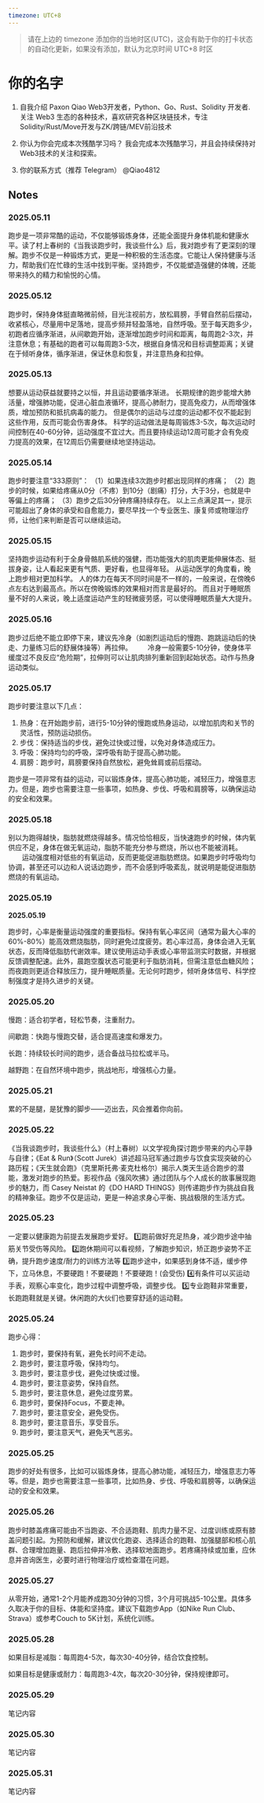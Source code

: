 ```yaml
---
timezone: UTC+8
---
```


> 请在上边的 timezone 添加你的当地时区(UTC)，这会有助于你的打卡状态的自动化更新，如果没有添加，默认为北京时间 UTC+8 时区

# 你的名字

1. 自我介绍
   Paxon Qiao Web3开发者，Python、Go、Rust、Solidity 开发者.关注 Web3 生态的各种技术，喜欢研究各种区块链技术，专注Solidity/Rust/Move开发与ZK/跨链/MEV前沿技术​​

2. 你认为你会完成本次残酷学习吗？
   我会完成本次残酷学习，并且会持续保持对Web3技术的关注和探索。
3. 你的联系方式（推荐 Telegram）
   @Qiao4812

## Notes

<!-- Content_START -->

### 2025.05.11

跑步是一项非常酷的运动，不仅能够锻炼身体，还能全面提升身体机能和健康水平。读了村上春树的《当我谈跑步时，我谈些什么》后，我对跑步有了更深刻的理解。跑步不仅是一种锻炼方式，更是一种积极的生活态度。它能让人保持健康与活力，帮助我们在忙碌的生活中找到平衡。坚持跑步，不仅能塑造强健的体魄，还能带来持久的精力和愉悦的心情。

### 2025.05.12

跑步时，保持身体挺直略微前倾，目光注视前方，放松肩膀，手臂自然前后摆动，收紧核心，尽量用中足落地，提高步频并轻盈落地，自然呼吸。至于每天跑多少，初跑者应循序渐进，从间歇跑开始，逐渐增加跑步时间和距离，每周跑2-3次，并注意休息；有基础的跑者可以每周跑3-5次，根据自身情况和目标调整距离；关键在于倾听身体，循序渐进，保证休息和恢复，并注意热身和拉伸。

### 2025.05.13

想要从运动获益就要持之以恒，并且运动要循序渐进。
长期规律的跑步能增大肺活量，增强肺功能，促进心脏血液循环，提高心肺耐力，提高免疫力，从而增强体质，增加预防和抵抗病毒的能力。
但是偶尔的运动与过度的运动都不仅不能起到这些作用，反而可能会伤害身体。
科学的运动做法是每周锻炼3-5次，每次运动时间控制在40-60分钟，运动强度不宜过大。而且要持续运动12周可能才会有免疫力提高的效果，在12周后仍需要继续地坚持运动。

### 2025.05.14

跑步时要注意“333原则”：
（1）如果连续3次跑步时都出现同样的疼痛；
（2）跑步的时候，如果给疼痛从0分（不疼）到10分（剧痛）打分，大于3分，也就是中等偏上的疼痛；
（3）跑步之后30分钟疼痛持续存在。
以上三点满足其一，提示可能超出了身体的承受和自愈能力，要尽早找一个专业医生、康复师或物理治疗师，让他们来判断是否可以继续运动。

### 2025.05.15

坚持跑步运动有利于全身骨骼肌系统的强健，而功能强大的肌肉更能伸展体态、挺拔身姿，让人看起来更有气质、更好看，也显得年轻。
从运动医学的角度看，晚上跑步相对更加科学。
人的体力在每天不同时间是不一样的，一般来说，在傍晚6点左右达到最高点。所以在傍晚锻炼的效果相对而言是最好的。
而且对于睡眠质量不好的人来说，晚上适度运动产生的轻微疲劳感，可以使得睡眠质量大大提升。

### 2025.05.16

跑步过后绝不能立即停下来，建议先冷身（如剧烈运动后的慢跑、跑跳运动后的快走、力量练习后的舒展体操等）再拉伸。
　　冷身一般需要5-10分钟，使身体平缓度过不良反应“危险期”，拉伸则可以让肌肉排列重新回到起始状态。动作与热身运动类似。

### 2025.05.17

跑步时要注意以下几点：

1. 热身：在开始跑步前，进行5-10分钟的慢跑或热身运动，以增加肌肉和关节的灵活性，预防运动损伤。
2. 步伐：保持适当的步伐，避免过快或过慢，以免对身体造成压力。
3. 呼吸：保持均匀的呼吸，深呼吸有助于提高心肺功能。
4. 肩膀：跑步时，肩膀要保持自然放松，避免耸肩或前后摆动。

跑步是一项非常有益的运动，可以锻炼身体，提高心肺功能，减轻压力，增强意志力。但是，跑步也需要注意一些事项，如热身、步伐、呼吸和肩膀等，以确保运动的安全和效果。

### 2025.05.18

别以为跑得越快，脂肪就燃烧得越多。情况恰恰相反，当快速跑步的时候，体内氧供应不足，身体在做无氧运动，脂肪不能充分参与燃烧，所以也不能被消耗。
　　运动强度相对低些的有氧运动，反而更能促进脂肪燃烧。如果跑步时呼吸均匀协调，甚至还可以边和人说话边跑步，而不会感到呼吸紊乱，就说明是能促进脂肪燃烧的有氧运动。

### 2025.05.19

**2025.05.19**  

跑步时，心率是衡量运动强度的重要指标。保持有氧心率区间（通常为最大心率的60%-80%）能高效燃烧脂肪，同时避免过度疲劳。若心率过高，身体会进入无氧状态，反而降低脂肪代谢效率。建议使用运动手表或心率带监测实时数据，并根据反馈调整配速。此外，晨跑空腹状态可能更利于脂肪消耗，但需注意低血糖风险；而夜跑则更适合释放压力，提升睡眠质量。无论何时跑步，倾听身体信号、科学控制强度才是持久进步的关键。

### 2025.05.20

慢跑：适合初学者，轻松节奏，注重耐力。

间歇跑：快跑与慢跑交替，适合提高速度和爆发力。

长跑：持续较长时间的跑步，适合备战马拉松或半马。

越野跑：在自然环境中跑步，挑战地形，增强核心力量。

### 2025.05.21

累的不是腿，是犹豫的脚步——迈出去，风会推着你向前。

### 2025.05.22

《当我谈跑步时，我谈些什么》（村上春树）以文学视角探讨跑步带来的内心平静与自律；《Eat & Run》（Scott Jurek）讲述超马冠军通过跑步与饮食实现突破的心路历程；《天生就会跑》（克里斯托弗·麦克杜格尔）揭示人类天生适合跑步的潜能，激发对跑步的热爱。影视作品《强风吹拂》通过团队与个人成长的故事展现跑步的魅力，而 Casey Neistat 的《DO HARD THINGS》则传递跑步作为挑战自我的精神象征。跑步不仅是运动，更是一种追求身心平衡、挑战极限的生活方式。

### 2025.05.23

一定要以健康跑为前提去发展跑步爱好。
1️⃣跑前做好充足热身，减少跑步途中抽筋关节受伤等风险。
2️⃣跑休期间可以看视频，了解跑步知识，矫正跑步姿势不正确，提升跑步速度/耐力的训练方法等
3️⃣跑步途中，如果感到身体不适，缓步停下，立马休息，不要硬跑！不要硬跑！不要硬跑！(会受伤)
4️⃣有条件可以买运动手表，观察心率变化，跑步过程中调整呼吸，调整步伐。
5️⃣专业跑鞋非常重要，长跑跑鞋就是关键。休闲跑的大伙们也要穿舒适的运动鞋。

### 2025.05.24

跑步心得：

1. 跑步时，要保持有氧，避免长时间不走动。
2. 跑步时，要注意呼吸，保持均匀。
3. 跑步时，要注意步伐，避免过快或过慢。
4. 跑步时，要注意姿势，保持自然。
5. 跑步时，要注意休息，避免过度劳累。
6. 跑步时，要保持Focus，不要走神。
7. 跑步时，要注意安全，避免受伤。
8. 跑步时，要注意音乐，享受音乐。
9. 跑步时，要注意天气，避免天气恶劣。

### 2025.05.25

跑步的好处有很多，比如可以锻炼身体，提高心肺功能，减轻压力，增强意志力等等。但是，跑步也需要注意一些事项，比如热身、步伐、呼吸和肩膀等，以确保运动的安全和效果。

### 2025.05.26

跑步时膝盖疼痛可能由不当跑姿、不合适跑鞋、肌肉力量不足、过度训练或原有膝盖问题引起。为预防和缓解，建议优化跑姿、选择适合的跑鞋、加强腿部和核心肌群、合理增加跑量、跑后拉伸并冷敷、选择软地面跑步。若疼痛持续或加重，应休息并咨询医生，必要时进行物理治疗或检查潜在问题。

### 2025.05.27

从零开始，通常1-2个月能养成跑30分钟的习惯，3个月可挑战5-10公里。具体多久取决于你的目标、体能和坚持度。建议下载跑步App（如Nike Run Club、Strava）或参考Couch to 5K计划，系统化训练。

### 2025.05.28

如果目标是减脂：每周跑4-5次，每次30-40分钟，结合饮食控制。

如果目标是健康或耐力：每周跑3-4次，每次20-30分钟，保持规律即可。

### 2025.05.29

笔记内容

### 2025.05.30

笔记内容

### 2025.05.31

笔记内容

<!-- Content_END -->
